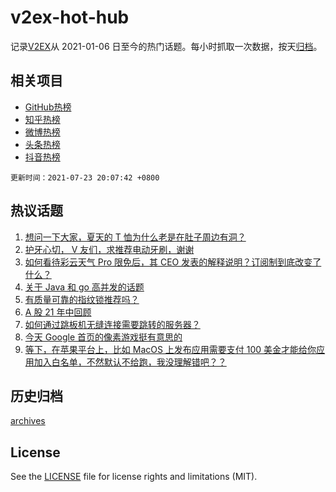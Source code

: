# v2ex-hot-hub

 记录[V2EX](https://www.v2ex.com/)从 2021-01-06 日至今的热门话题。每小时抓取一次数据，按天[归档](archives)。
 
 ## 相关项目

- [GitHub热榜](https://github.com/lonnyzhang423/github-hot-hub)
- [知乎热榜](https://github.com/lonnyzhang423/zhihu-hot-hub)
- [微博热榜](https://github.com/lonnyzhang423/weibo-hot-hub)
- [头条热榜](https://github.com/lonnyzhang423/toutiao-hot-hub)
- [抖音热榜](https://github.com/lonnyzhang423/douyin-hot-hub)


 `更新时间：2021-07-23 20:07:42 +0800`

## 热议话题

1. [想问一下大家，夏天的 T 恤为什么老是在肚子周边有洞？](https://www.v2ex.com/t/791197)
1. [护牙心切， V 友们，求推荐电动牙刷，谢谢](https://www.v2ex.com/t/791259)
1. [如何看待彩云天气 Pro 限免后，其 CEO 发表的解释说明？订阅制到底改变了什么？](https://www.v2ex.com/t/791275)
1. [关于 Java 和 go 高并发的话题](https://www.v2ex.com/t/791169)
1. [有质量可靠的指纹锁推荐吗？](https://www.v2ex.com/t/791192)
1. [A 股 21 年中回顾](https://www.v2ex.com/t/791271)
1. [如何通过跳板机无缝连接需要跳转的服务器？](https://www.v2ex.com/t/791209)
1. [今天 Google 首页的像素游戏挺有意思的](https://www.v2ex.com/t/791225)
1. [等下，在苹果平台上，比如 MacOS 上发布应用需要支付 100 美金才能给你应用加入白名单，不然默认不给跑，我没理解错吧？？](https://www.v2ex.com/t/791227)

## 历史归档

[archives](archives)

## License

See the [LICENSE](LICENSE) file for license rights and limitations (MIT).
